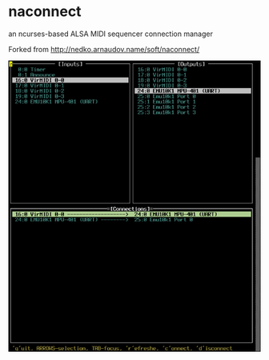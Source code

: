 # naconnect
an ncurses-based ALSA MIDI sequencer connection manager 

Forked from http://nedko.arnaudov.name/soft/naconnect/

<img src="naconnect-r85.png" />
